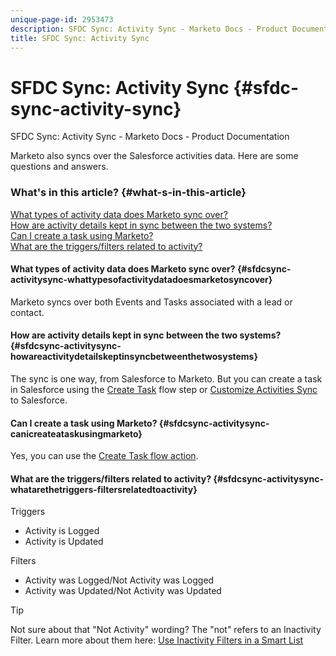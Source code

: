 ```yaml
---
unique-page-id: 2953473
description: SFDC Sync: Activity Sync - Marketo Docs - Product Documentation
title: SFDC Sync: Activity Sync
---
```


# SFDC Sync: Activity Sync {#sfdc-sync-activity-sync}

SFDC Sync: Activity Sync - Marketo Docs - Product Documentation

Marketo also syncs over the Salesforce activities data. Here are some questions and answers.

### What's in this article? {#what-s-in-this-article}

[What types of activity data does Marketo sync over?](#sfdcsync-activitysync-whattypesofactivitydatadoesmarketosyncover)  
[How are activity details kept in sync between the two systems?](#sfdcsync-activitysync-howareactivitydetailskeptinsyncbetweenthetwosystems)  
[Can I create a task using Marketo?](#sfdcsync-activitysync-canicreateataskusingmarketo)  
[What are the triggers/filters related to activity?](#sfdcsync-activitysync-whatarethetriggers-filtersrelatedtoactivity)

#### What types of activity data does Marketo sync over? {#sfdcsync-activitysync-whattypesofactivitydatadoesmarketosyncover}

Marketo syncs over both Events and Tasks associated with a lead or contact.

#### How are activity details kept in sync between the two systems? {#sfdcsync-activitysync-howareactivitydetailskeptinsyncbetweenthetwosystems}

The sync is one way, from&nbsp;Salesforce to Marketo. But you can create a task in Salesforce using the [Create Task](../../../../../welcome-to-marketo-docs/product-docs/core-marketo-concepts/smart-campaigns/salesforce-flow-actions/create-task.md) flow step or [Customize Activities Sync](../../../../../welcome-to-marketo-docs/product-docs/crm-sync/salesforce-sync/setup/optional-steps/customize-activities-sync.md) to Salesforce.&nbsp;

#### Can I create a task using Marketo? {#sfdcsync-activitysync-canicreateataskusingmarketo}

Yes, you can use the [Create Task flow action](../../../../../welcome-to-marketo-docs/product-docs/core-marketo-concepts/smart-campaigns/salesforce-flow-actions/create-task.md).

#### What are the triggers/filters related to activity? {#sfdcsync-activitysync-whatarethetriggers-filtersrelatedtoactivity}

Triggers

* Activity is Logged
* Activity is Updated

Filters

* Activity was Logged/Not Activity was Logged
* Activity was Updated/Not Activity was Updated

>[!TIP]
>
>Not sure about that "Not Activity" wording? The "not" refers to an Inactivity Filter. Learn more about them here: [Use Inactivity Filters in a Smart List](../../../../../welcome-to-marketo-docs/product-docs/core-marketo-concepts/smart-lists-and-static-lists/using-smart-lists/use-inactivity-filters-in-a-smart-list.md)

&nbsp; 
